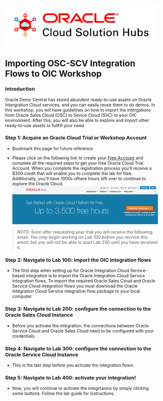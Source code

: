 


  ![](images/CloudSolutionHubs.png)

# Importing OSC-SCV Integration Flows to OIC Workshop


### Introduction
Oracle Demo Central has stored abundent ready-to-use assets on Oracle Intergration Cloud services, and you can easily reuse them to do demos. In this workshop, you will have guidelines on how to import the intergations from Oracle Sales Cloud (OSC) to Sevice Cloud (SVC) to your OIC environment. After this, you will also be able to explore and import other ready-to-use assets to fullfill your need.

### **Step 1**: Acquire an Oracle Cloud Trial or Workshop Account

- Bookmark this page for future reference.

- Please click on the following link to create your <a href="https://cloud.oracle.com/tryit" target="_trial">Free Account</a> and complete all the required steps to get your free Oracle Cloud Trial Account. When you complete the registration process you'll receive a $300 credit that will enable you to complete the lab for free.  Additionally, you'll have 1000s ofhere hours left over to continue to explore the Oracle Cloud.
  ![](images/Trail.png)
  
> NOTE: Soon after requesting your trial you will receive the following email. _You may begin working on Lab 100 before you receive this email_, but you will not be able to start Lab 200 until you have received it.


### **Step 2**: Navigate to Lab 100: import the OIC Integration flows

- The first step when setting up for Oracle Integration Cloud Service-based integration is to import the Oracle Integration Cloud Service integration flows. To import the required Oracle Sales Cloud and Oracle Service Cloud integration flows you must download the Oracle Integration Cloud Service integration flow package to your local computer.

  
### **Step 3**: Navigate to Lab 200: configure the connection to the Oracle Sales Cloud Instance
- Before you activate the integration, the connections between Oracle Service Cloud and Oracle Sales Cloud need to be configured with your credentials.
  

### **Step 4**: Navigate to Lab 300: configure the connection to the Oracle Service Cloud Instance
- This is the last step before you activate the integration flows. 


### **Step 5**: Navigate to Lab 400: activate your integration!
- Now, you will continue to activate the integrtaions by simply clicking some buttons. Follow the lab guide for instructions.




